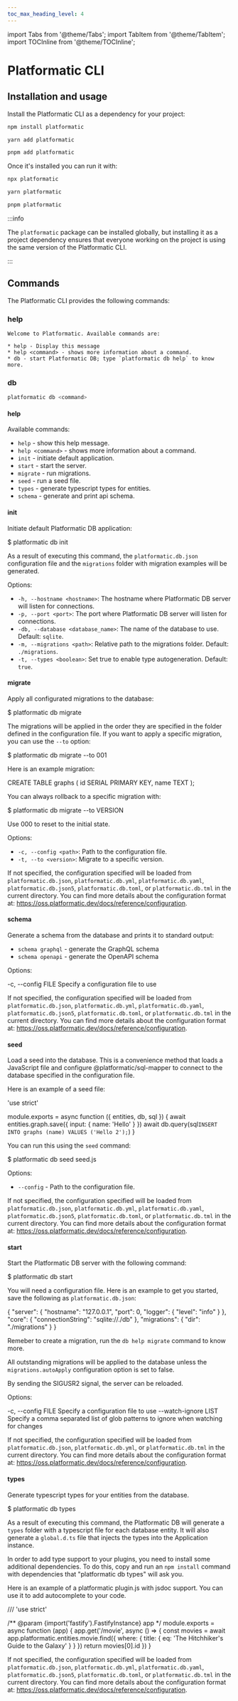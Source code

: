 ```yaml
---
toc_max_heading_level: 4
---
```


import Tabs from '@theme/Tabs';
import TabItem from '@theme/TabItem';
import TOCInline from '@theme/TOCInline';

# Platformatic CLI

## Installation and usage

Install the Platformatic CLI as a dependency for your project:

<Tabs groupId="package-manager">
<TabItem value="npm" label="npm">

```bash
npm install platformatic
```

</TabItem>
<TabItem value="yarn" label="Yarn">

```bash
yarn add platformatic
```

</TabItem>
<TabItem value="pnpm" label="pnpm">

```bash
pnpm add platformatic
```

</TabItem>
</Tabs>

Once it's installed you can run it with:

<Tabs groupId="package-manager">
<TabItem value="npm" label="npm">

```bash
npx platformatic
```

</TabItem>
<TabItem value="yarn" label="Yarn">

```bash
yarn platformatic
```

</TabItem>
<TabItem value="pnpm" label="pnpm">

```bash
pnpm platformatic
```

</TabItem>
</Tabs>

:::info

The `platformatic` package can be installed globally, but installing it as a
project dependency ensures that everyone working on the project is using the
same version of the Platformatic CLI.

:::

## Commands

The Platformatic CLI provides the following commands:

<TOCInline toc={toc} minHeadingLevel={3} maxHeadingLevel={4} />

### help


```
Welcome to Platformatic. Available commands are:

* help - Display this message
* help <command> - shows more information about a command.
* db - start Platformatic DB; type `platformatic db help` to know more.
```


### db

```bash
platformatic db <command>
```


#### help

Available commands:

* `help` - show this help message.
* `help <command>` - shows more information about a command.
* `init` - initiate default application.
* `start` - start the server.
* `migrate` - run migrations.
* `seed` - run a seed file.
* `types` - generate typescript types for entities.
* `schema` - generate and print api schema.

  
#### init

Initiate default Platformatic DB application:

  $ platformatic db init

As a result of executing this command, the `platformatic.db.json` configuration
file and the `migrations` folder with migration examples will be generated.

Options:

  * `-h, --hostname <hostname>`: The hostname where Platformatic DB server will listen for connections.
  * `-p, --port <port>`: The port where Platformatic DB server will listen for connections.
  * `-db, --database <database_name>`: The name of the database to use. Default: `sqlite`. 
  * `-m, --migrations <path>`: Relative path to the migrations folder. Default: `./migrations`.
  * `-t, --types <boolean>`: Set true to enable type autogeneration. Default: `true`.

  
#### migrate

Apply all configurated migrations to the database:

  $ platformatic db migrate

The migrations will be applied in the order they are specified in the
folder defined in the configuration file. If you want to apply a specific migration,
you can use the `--to` option:

  $ platformatic db migrate --to 001

Here is an example migration:

  CREATE TABLE graphs (
    id SERIAL PRIMARY KEY,
    name TEXT
  );

You can always rollback to a specific migration with:

  $ platformatic db migrate --to VERSION

Use 000 to reset to the initial state.

Options:

  * `-c, --config <path>`: Path to the configuration file.
  * `-t, --to <version>`: Migrate to a specific version.

If not specified, the configuration specified will be loaded from
`platformatic.db.json`, `platformatic.db.yml`, `platformatic.db.yaml`, `platformatic.db.json5`, `platformatic.db.toml`, or `platformatic.db.tml` in the current directory.
You can find more details about the configuration format at:
https://oss.platformatic.dev/docs/reference/configuration.

  
#### schema

Generate a schema from the database and prints it to standard output:

* `schema graphql` - generate the GraphQL schema
* `schema openapi` - generate the OpenAPI schema

Options:

  -c, --config FILE  Specify a configuration file to use

If not specified, the configuration specified will be loaded from
`platformatic.db.json`, `platformatic.db.yml`, `platformatic.db.yaml`, `platformatic.db.json5`, `platformatic.db.toml`, or `platformatic.db.tml` in the current directory.
You can find more details about the configuration format at:
https://oss.platformatic.dev/docs/reference/configuration.

  
#### seed

Load a seed into the database. This is a convenience method that loads
a JavaScript file and configure @platformatic/sql-mapper to connect to
the database specified in the configuration file.

Here is an example of a seed file:

  'use strict'

  module.exports = async function ({ entities, db, sql }) {
    await entities.graph.save({ input: { name: 'Hello' } })
    await db.query(sql`
      INSERT INTO graphs (name) VALUES ('Hello 2');
    `)
  }

You can run this using the `seed` command:

  $ platformatic db seed seed.js

Options:

  * `--config` - Path to the configuration file.

If not specified, the configuration specified will be loaded from
`platformatic.db.json`, `platformatic.db.yml`, `platformatic.db.yaml`, `platformatic.db.json5`, `platformatic.db.toml`, or `platformatic.db.tml` in the current directory.
You can find more details about the configuration format at:
https://oss.platformatic.dev/docs/reference/configuration.

  
#### start

Start the Platformatic DB server with the following command:

 $ platformatic db start

You will need a  configuration file. Here is an example to get you started,
save the following as `platformatic.db.json`:

  {
    "server": {
      "hostname": "127.0.0.1",
      "port": 0,
      "logger": {
        "level": "info"
      }
    },
    "core": {
      "connectionString": "sqlite://./db"
    },
    "migrations": {
      "dir": "./migrations"
    }
  }


Remeber to create a migration, run the `db help migrate` command to know more.

All outstanding migrations will be applied to the database unless the
`migrations.autoApply` configuration option is set to false.

By sending the SIGUSR2 signal, the server can be reloaded.

Options:

  -c, --config FILE     Specify a configuration file to use
  --watch-ignore LIST   Specify a comma separated list of glob patterns to
                        ignore when watching for changes

If not specified, the configuration specified will be loaded from `platformatic.db.json`,
`platformatic.db.yml`, or `platformatic.db.tml` in the current directory. You can find more details about
the configuration format at:
https://oss.platformatic.dev/docs/reference/configuration.

  
#### types

Generate typescript types for your entities from the database.

  $ platformatic db types

As a result of executing this command, the Platformatic DB will generate a `types`
folder with a typescript file for each database entity. It will also generate a
`global.d.ts` file that injects the types into the Application instance.

In order to add type support to your plugins, you need to install some additional
dependencies. To do this, copy and run an `npm install` command with dependencies
that "platformatic db types" will ask you.

Here is an example of a platformatic plugin.js with jsdoc support.
You can use it to add autocomplete to your code.

/// <reference path="./global.d.ts" />
'use strict'

/** @param {import('fastify').FastifyInstance} app */
module.exports = async function (app) {
  app.get('/movie', async () => {
    const movies = await app.platformatic.entities.movie.find({
      where: { title: { eq: 'The Hitchhiker\'s Guide to the Galaxy' } }
    })
    return movies[0].id
  })
}

If not specified, the configuration specified will be loaded from
`platformatic.db.json`, `platformatic.db.yml`, `platformatic.db.yaml`, `platformatic.db.json5`, `platformatic.db.toml`, or `platformatic.db.tml` in the current directory.
You can find more details about the configuration format at:
https://oss.platformatic.dev/docs/reference/configuration.

  